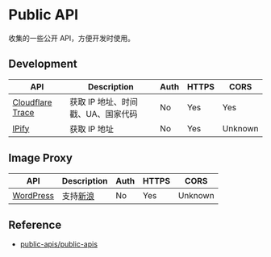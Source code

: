 # Public API

收集的一些公开 API，方便开发时使用。

## Development

| API                                                      | Description                        | Auth | HTTPS | CORS    |
| -------------------------------------------------------- | ---------------------------------- | ---- | ----- | ------- |
| [Cloudflare Trace](https://cloudflare.com/cdn-cgi/trace) | 获取 IP 地址、时间戳、UA、国家代码 | No   | Yes   | Yes     |
| [IPify](https://api.ipify.org/?format=json)              | 获取 IP 地址                       | No   | Yes   | Unknown |

## Image Proxy

| API                             | Description                                                  | Auth | HTTPS | CORS    |
| ------------------------------- | ------------------------------------------------------------ | ---- | ----- | ------- |
| [WordPress](https://i0.wp.com/) | 支持[新浪](https://i0.wp.com/wx2.sinaimg.cn/large/008mlZq9gy1htc36djk6ej30u01hcqd7.jpg) | No   | Yes   | Unknown |

## Reference

- [public-apis/public-apis](https://github.com/public-apis/public-apis)

